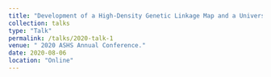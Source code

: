 ```yaml
---
title: "Development of a High-Density Genetic Linkage Map and a Universal Linkage Panel of the US Large-Fruited, Fresh-Market Tomatoes."
collection: talks
type: "Talk"
permalink: /talks/2020-talk-1
venue: " 2020 ASHS Annual Conference."
date: 2020-08-06
location: "Online"
---
```


